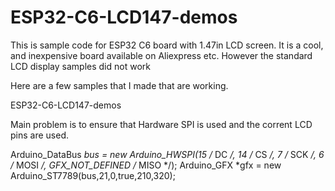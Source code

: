 # ESP32-C6-LCD147-demos

This is sample code for ESP32 C6 board with 1.47in LCD screen. It is a cool, and inexpensive board available on Aliexpress etc. However the standard LCD display samples did not work

Here are a few samples that I made that are working.

ESP32-C6-LCD147-demos

Main problem is to ensure that Hardware SPI is used and the corrent LCD pins are used.

Arduino_DataBus *bus = new Arduino_HWSPI(15 /* DC */, 14 /* CS */, 7 /* SCK */, 6 /* MOSI */, GFX_NOT_DEFINED /* MISO */);
Arduino_GFX *gfx = new Arduino_ST7789(bus,21,0,true,210,320);

